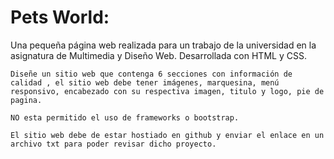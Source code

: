 # Pets World:

Una pequeña página web realizada para un trabajo de la universidad en la asignatura de Multimedia y Diseño Web.
Desarrollada con HTML y CSS.

```
Diseñe un sitio web que contenga 6 secciones con información de calidad , el sitio web debe tener imágenes, marquesina, menú responsivo, encabezado con su respectiva imagen, titulo y logo, pie de pagina.

NO esta permitido el uso de frameworks o bootstrap.

El sitio web debe de estar hostiado en github y enviar el enlace en un archivo txt para poder revisar dicho proyecto.

```
